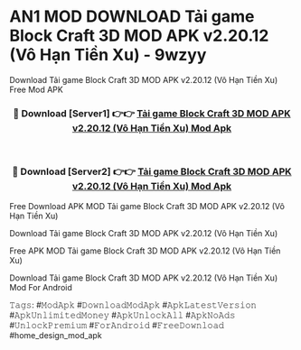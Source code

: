 # AN1 MOD DOWNLOAD Tải game Block Craft 3D MOD APK v2.20.12 (Vô Hạn Tiền Xu) - 9wzyy
Download Tải game Block Craft 3D MOD APK v2.20.12 (Vô Hạn Tiền Xu) Free Mod APK

<div align="center">
<h3>🔴 Download [Server1] 👉👉 <a href="https://apk-comot.site?title=Tải_game_Block_Craft_3D_MOD_APK_v2.20.12_(Vô_Hạn_Tiền_Xu)">Tải game Block Craft 3D MOD APK v2.20.12 (Vô Hạn Tiền Xu) Mod Apk</a></h3><br>

<h3>🔴 Download [Server2] 👉👉 <a href="https://apk-comot.site?title=Tải_game_Block_Craft_3D_MOD_APK_v2.20.12_(Vô_Hạn_Tiền_Xu)">Tải game Block Craft 3D MOD APK v2.20.12 (Vô Hạn Tiền Xu) Mod Apk</a></h3>
</div>


Free Download APK MOD Tải game Block Craft 3D MOD APK v2.20.12 (Vô Hạn Tiền Xu)

Download Tải game Block Craft 3D MOD APK v2.20.12 (Vô Hạn Tiền Xu) 

Free APK MOD Tải game Block Craft 3D MOD APK v2.20.12 (Vô Hạn Tiền Xu) 

Download Tải game Block Craft 3D MOD APK v2.20.12 (Vô Hạn Tiền Xu) Mod For Android

𝚃𝚊𝚐𝚜: #𝙼𝚘𝚍𝙰𝚙𝚔 #𝙳𝚘𝚠𝚗𝚕𝚘𝚊𝚍𝙼𝚘𝚍𝙰𝚙𝚔 #𝙰𝚙𝚔𝙻𝚊𝚝𝚎𝚜𝚝𝚅𝚎𝚛𝚜𝚒𝚘𝚗 #𝙰𝚙𝚔𝚄𝚗𝚕𝚒𝚖𝚒𝚝𝚎𝚍𝙼𝚘𝚗𝚎𝚢 #𝙰𝚙𝚔𝚄𝚗𝚕𝚘𝚌𝚔𝙰𝚕𝚕 #𝙰𝚙𝚔𝙽𝚘𝙰𝚍𝚜 #𝚄𝚗𝚕𝚘𝚌𝚔𝙿𝚛𝚎𝚖𝚒𝚞𝚖 #𝙵𝚘𝚛𝙰𝚗𝚍𝚛𝚘𝚒𝚍 #𝙵𝚛𝚎𝚎𝙳𝚘𝚠𝚗𝚕𝚘𝚊𝚍 #home_design_mod_apk
